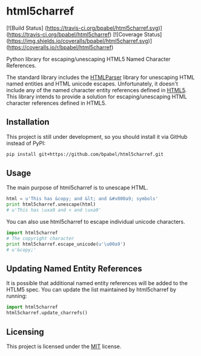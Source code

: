 html5charref
=============

[![Build Status]
(https://travis-ci.org/bpabel/html5charref.svg)]
(https://travis-ci.org/bpabel/html5charref)
[![Coverage Status]
(https://img.shields.io/coveralls/bpabel/html5charref.svg)]
(https://coveralls.io/r/bpabel/html5charref)


Python library for escaping/unescaping HTML5 Named Character References.

The standard library includes the [HTMLParser] library
for unescaping HTML named entities and HTML unicode escapes.  Unfortunately,
it doesn't include any of the named character entity references defined in
[HTML5].  This library intends to provide a solution for escaping/unescaping HTML
character references defined in HTML5.

[HTMLParser]: https://docs.python.org/2/library/htmlparser.html
[HTML5]: http://dev.w3.org/html5/html-author/charref


Installation
------------

This project is still under development, so you should install it via GitHub
instead of PyPI:

```sh
pip install git+https://github.com/bpabel/html5charref.git
```


Usage
-------

The main purpose of html5charref is to unescape HTML.

```python
html = u'This has &copy; and &lt; and &#x000a9; symbols'
print html5charref.unescape(html)
# u'This has \uxa9 and < and \uxa9' 
```

You can also use html5charref to escape individual unicode characters.

```python
import html5charref
# The copyright character
print html5charref.escape_unicode(u'\u00a9')
# u'&copy;'
```


Updating Named Entity References
--------------------------------

It is possible that additional named entity references will be 
added to the HTLM5 spec.  You can update the list maintained by
html5charref by running:

```python
import html5charref
html5charref.update_charrefs()
```


Licensing
---------

This project is licensed under the [MIT] license.

[MIT]: http://opensource.org/licenses/MIT
